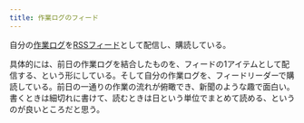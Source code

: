 ```yaml
---
title: 作業ログのフィード
---
```

自分の[作業ログ](https://r7kamura.github.io/diary/)を[RSSフィード](https://r7kamura.github.io/diary/feed.xml)として配信し、購読している。

具体的には、前日の作業ログを結合したものを、フィードの1アイテムとして配信する、という形にしている。そして自分の作業ログを、フィードリーダーで購読している。前日の一通りの作業の流れが俯瞰でき、新聞のような趣で面白い。書くときは細切れに書けて、読むときは日という単位でまとめて読める、というのが良いところだと思う。
